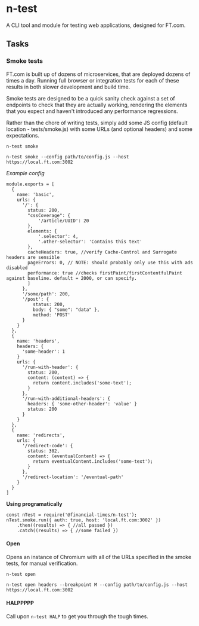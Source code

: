# n-test
A CLI tool and module for testing web applications, designed for FT.com.

## Tasks

### Smoke tests

FT.com is built up of dozens of microservices, that are deployed dozens of times a day. Running full browser or integration tests for each of these results in both slower development and build time.

Smoke tests are designed to be a quick sanity check against a set of endpoints to check that they are actually working, rendering the elements that you expect and haven't introduced any performance regressions.

Rather than the chore of writing tests, simply add some JS config (default location - tests/smoke.js) with some URLs (and optional headers) and some expectations. 

`n-test smoke`

`n-test smoke --config path/to/config.js --host https://local.ft.com:3002`

*Example config*
```
module.exports = [
  {
    name: 'basic',
    urls: {
      '/': {
        status: 200,
        "cssCoverage": {
            '/article/UUID': 20
        },
        elements: {
            '.selector': 4,
            '.other-selector': 'Contains this text'
        },
        cacheHeaders: true, //verify Cache-Control and Surrogate headers are sensible
        pageErrors: 0, // NOTE: should probably only use this with ads disabled
        performance: true //checks firstPaint/firstContentfulPaint against baseline. default = 2000, or can specify.
        ]
      },
      '/some/path': 200,
      '/post': {
          status: 200,
          body: { "some": "data" },
          method: 'POST'
      }
    }
  },
  {
    name: 'headers',
    headers: {
      'some-header': 1
    }
    urls: {
      '/run-with-header': {
        status: 200,
        content: (content) => {
          return content.includes('some-text');
        }
      },
      '/run-with-additional-headers': {
        headers: { 'some-other-header': 'value' }
        status: 200
      }
    }
  },
  {
    name: 'redirects',
    urls: {
      '/redirect-code': {
        status: 302,
        content: (eventualContent) => {
          return eventualContent.includes('some-text');
        }
      },
      '/redirect-location': '/eventual-path'
    }
  }
]
```

**Using programatically**

```
const nTest = require('@financial-times/n-test');
nTest.smoke.run({ auth: true, host: 'local.ft.com:3002' })
	.then((results) => { //all passed })
	.catch((results) => { //some failed })
```

#### Open

Opens an instance of Chromium with all of the URLs specified in the smoke tests, for manual verification.

`n-test open`

`n-test open headers --breakpoint M --config path/to/config.js --host https://local.ft.com:3002`

#### HALPPPPP

Call upon `n-test HALP` to get you through the tough times.
